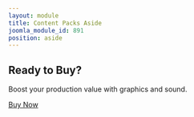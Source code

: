 ```yaml
---
layout: module
title: Content Packs Aside
joomla_module_id: 891
position: aside
---
```

<!-- Module: Content Packs Aside -->
<h2>Ready to Buy?</h2>
<p>Boost your production value with graphics and sound.</p>
<p class="cta-container"><a href="https://store.newtek.com" class="cta-blue cta-small align-center block">Buy Now</a></p>
